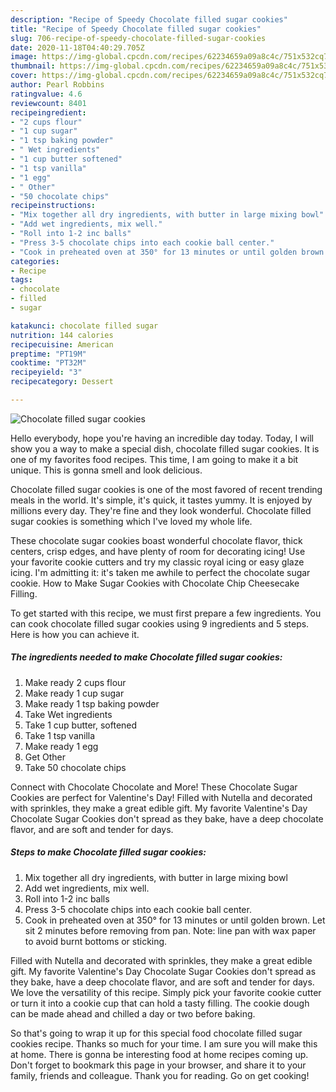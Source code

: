 ```yaml
---
description: "Recipe of Speedy Chocolate filled sugar cookies"
title: "Recipe of Speedy Chocolate filled sugar cookies"
slug: 706-recipe-of-speedy-chocolate-filled-sugar-cookies
date: 2020-11-18T04:40:29.705Z
image: https://img-global.cpcdn.com/recipes/62234659a09a8c4c/751x532cq70/chocolate-filled-sugar-cookies-recipe-main-photo.jpg
thumbnail: https://img-global.cpcdn.com/recipes/62234659a09a8c4c/751x532cq70/chocolate-filled-sugar-cookies-recipe-main-photo.jpg
cover: https://img-global.cpcdn.com/recipes/62234659a09a8c4c/751x532cq70/chocolate-filled-sugar-cookies-recipe-main-photo.jpg
author: Pearl Robbins
ratingvalue: 4.6
reviewcount: 8401
recipeingredient:
- "2 cups flour"
- "1 cup sugar"
- "1 tsp baking powder"
- " Wet ingredients"
- "1 cup butter softened"
- "1 tsp vanilla"
- "1 egg"
- " Other"
- "50 chocolate chips"
recipeinstructions:
- "Mix together all dry ingredients, with butter in large mixing bowl"
- "Add wet ingredients, mix well."
- "Roll into 1-2 inc balls"
- "Press 3-5 chocolate chips into each cookie ball center."
- "Cook in preheated oven at 350° for 13 minutes or until golden brown. Let sit 2 minutes before removing from pan. Note: line pan with wax paper to avoid burnt bottoms or sticking."
categories:
- Recipe
tags:
- chocolate
- filled
- sugar

katakunci: chocolate filled sugar 
nutrition: 144 calories
recipecuisine: American
preptime: "PT19M"
cooktime: "PT32M"
recipeyield: "3"
recipecategory: Dessert

---
```



![Chocolate filled sugar cookies](https://img-global.cpcdn.com/recipes/62234659a09a8c4c/751x532cq70/chocolate-filled-sugar-cookies-recipe-main-photo.jpg)

Hello everybody, hope you're having an incredible day today. Today, I will show you a way to make a special dish, chocolate filled sugar cookies. It is one of my favorites food recipes. This time, I am going to make it a bit unique. This is gonna smell and look delicious.

Chocolate filled sugar cookies is one of the most favored of recent trending meals in the world. It's simple, it's quick, it tastes yummy. It is enjoyed by millions every day. They're fine and they look wonderful. Chocolate filled sugar cookies is something which I've loved my whole life.

These chocolate sugar cookies boast wonderful chocolate flavor, thick centers, crisp edges, and have plenty of room for decorating icing! Use your favorite cookie cutters and try my classic royal icing or easy glaze icing. I&#39;m admitting it: it&#39;s taken me awhile to perfect the chocolate sugar cookie. How to Make Sugar Cookies with Chocolate Chip Cheesecake Filling.


To get started with this recipe, we must first prepare a few ingredients. You can cook chocolate filled sugar cookies using 9 ingredients and 5 steps. Here is how you can achieve it.

<!--inarticleads1-->

##### The ingredients needed to make Chocolate filled sugar cookies:

1. Make ready 2 cups flour
1. Make ready 1 cup sugar
1. Make ready 1 tsp baking powder
1. Take  Wet ingredients
1. Take 1 cup butter, softened
1. Take 1 tsp vanilla
1. Make ready 1 egg
1. Get  Other
1. Take 50 chocolate chips


Connect with Chocolate Chocolate and More! These Chocolate Sugar Cookies are perfect for Valentine&#39;s Day! Filled with Nutella and decorated with sprinkles, they make a great edible gift. My favorite Valentine&#39;s Day Chocolate Sugar Cookies don&#39;t spread as they bake, have a deep chocolate flavor, and are soft and tender for days. 

<!--inarticleads2-->

##### Steps to make Chocolate filled sugar cookies:

1. Mix together all dry ingredients, with butter in large mixing bowl
1. Add wet ingredients, mix well.
1. Roll into 1-2 inc balls
1. Press 3-5 chocolate chips into each cookie ball center.
1. Cook in preheated oven at 350° for 13 minutes or until golden brown. Let sit 2 minutes before removing from pan. Note: line pan with wax paper to avoid burnt bottoms or sticking.


Filled with Nutella and decorated with sprinkles, they make a great edible gift. My favorite Valentine&#39;s Day Chocolate Sugar Cookies don&#39;t spread as they bake, have a deep chocolate flavor, and are soft and tender for days. We love the versatility of this recipe. Simply pick your favorite cookie cutter or turn it into a cookie cup that can hold a tasty filling. The cookie dough can be made ahead and chilled a day or two before baking. 

So that's going to wrap it up for this special food chocolate filled sugar cookies recipe. Thanks so much for your time. I am sure you will make this at home. There is gonna be interesting food at home recipes coming up. Don't forget to bookmark this page in your browser, and share it to your family, friends and colleague. Thank you for reading. Go on get cooking!
